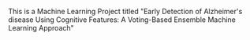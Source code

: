 This is a Machine Learning Project titled "Early Detection of Alzheimer's disease Using Cognitive
 Features: A Voting-Based Ensemble Machine Learning Approach"
 
